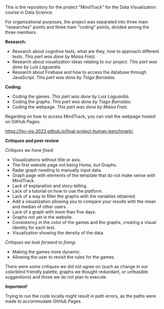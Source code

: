 This is the repository for the project "MindTrack" for the Data Visualization course in Data Science.

For organizational purposes, the project was separated into three main "researches" points and three main "coding" points, divided among the three members.

**Research:**

+ Research about cognitive tests, what are they, how to approach different tests. *This part was done by Maisa Fraiz.*
+ Research about visualization ideas relating to our project. *This part was done by Luis Laguardia.*
+ Research about Firebase and how to access the database through JavaScript. *This part was done by Tiago Barradas.*

**Coding:**

+ Coding the games. *This part was done by Luis Laguardia.*
+ Coding the graphs. *This part was done by Tiago Barradas.*
+ Coding the webpage. *This part was done by Maisa Fraiz.*

Regarding on how to access MindTrack, you can visit the webpage hosted on GitHub Pages: 

https://fgv-vis-2023.github.io/final-project-human-benchmark/

**Critiques and peer review**

*Critiques we have fixed:*

+ Visualizations without title or axis.
+ The first website page not being Home, but Graphs.
+ Radar graph needing to manually input data.
+ Graph page with elements of the template that do not make sense with MindTrack.
+ Lack of explanation and story-telling.
+ Lack of a tutorial on how to use the platform.
+ Lack of  a way to filter the graphs with the variables obtained.
+ Add a visualization allowing you to compare your results with the mean and median of other users.
+ Lack of a graph with more than five days.
+ Graphs not yet in the website.
+ Consistency in the color of the games and the graphs, creating a visual identity for each test.
+ Visualization showing the density of the data.

*Critiques we look forward to fixing:*

+ Making the games more dynamic.
+ Allowing the user to revisit the rules for the games.

There were some critiques we did not agree on (such as change in our colorblind friendly palette, graphs we thought redundant, or unfeasible suggestions) and those we do not plan to execute.

***Important!*** 

Trying to run the code locally might result in path errors, as the paths were made to accommodate GitHub Pages.
